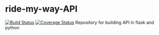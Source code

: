 # ride-my-way-API

[![Build Status](https://travis-ci.org/marthamareal/ride-my-way-API.svg?branch=feature)](https://travis-ci.org/marthamareal/ride-my-way-API)   [![Coverage Status](https://coveralls.io/repos/github/marthamareal/ride-my-way-API/badge.svg)](https://coveralls.io/github/marthamareal/ride-my-way-API)
Repository for building API in flask and python
